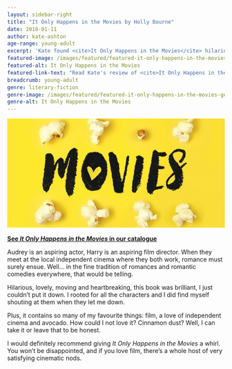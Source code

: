 ```yaml
---
layout: sidebar-right
title: "It Only Happens in the Movies by Holly Bourne"
date: 2018-01-11
author: kate-ashton
age-range: young-adult
excerpt: 'Kate found <cite>It Only Happens in the Movies</cite> hilarious, lovely, moving and heartbreaking.'
featured-image: /images/featured/featured-it-only-happens-in-the-movies.jpg
featured-alt: It Only Happens in the Movies
featured-link-text: "Read Kate's review of <cite>It Only Happens in the Movies</cite>, by Holly Bourne."
breadcrumb: young-adult
genre: literary-fiction
genre-image: /images/featured/featured-it-only-happens-in-the-movies-genre.jpg
genre-alt: It Only Happens in the Movies
---
```


![It Only Happens in the Movies](/images/featured/featured-it-only-happens-in-the-movies.jpg)

**[See <cite>It Only Happens in the Movies</cite> in our catalogue](https://suffolk.spydus.co.uk/cgi-bin/spydus.exe/ENQ/OPAC/BIBENQ?BRN=2183906)**

Audrey is an aspiring actor, Harry is an aspiring film director. When they meet at the local independent cinema where they both work, romance must surely ensue. Well... in the fine tradition of romances and romantic comedies everywhere, that would be telling.

Hilarious, lovely, moving and heartbreaking, this book was brilliant, I just couldn’t put it down. I rooted for all the characters and I did find myself shouting at them when they let me down.

Plus, it contains so many of my favourite things: film, a love of independent cinema and avocado. How could I not love it? Cinnamon dust? Well, I can take it or leave that to be honest.

I would definitely recommend giving <cite>It Only Happens in the Movies</cite> a whirl. You won’t be disappointed, and if you love film, there’s a whole host of very satisfying cinematic nods.
